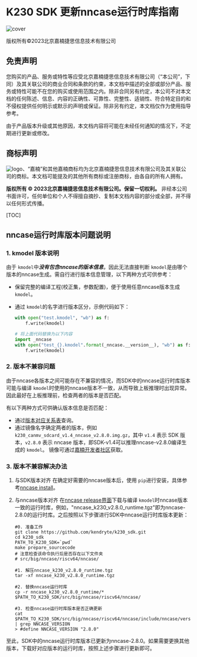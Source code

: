 # K230 SDK 更新nncase运行时库指南

![cover](images/canaan-cover.png)

版权所有©2023北京嘉楠捷思信息技术有限公司

<div style="page-break-after:always"></div>

## 免责声明

您购买的产品、服务或特性等应受北京嘉楠捷思信息技术有限公司（“本公司”，下同）及其关联公司的商业合同和条款的约束，本文档中描述的全部或部分产品、服务或特性可能不在您的购买或使用范围之内。除非合同另有约定，本公司不对本文档的任何陈述、信息、内容的正确性、可靠性、完整性、适销性、符合特定目的和不侵权提供任何明示或默示的声明或保证。除非另有约定，本文档仅作为使用指导参考。

由于产品版本升级或其他原因，本文档内容将可能在未经任何通知的情况下，不定期进行更新或修改。

## 商标声明

![logo](images/logo.png)、“嘉楠”和其他嘉楠商标均为北京嘉楠捷思信息技术有限公司及其关联公司的商标。本文档可能提及的其他所有商标或注册商标，由各自的所有人拥有。

**版权所有 © 2023北京嘉楠捷思信息技术有限公司。保留一切权利。**
非经本公司书面许可，任何单位和个人不得擅自摘抄、复制本文档内容的部分或全部，并不得以任何形式传播。

<div style="page-break-after:always"></div>

[TOC]

## nncase运行时库版本问题说明

### 1. kmodel 版本说明

由于 `kmodel`中***没有包含nncase的版本信息***，因此无法直接判断 `kmodel`是由哪个版本的nncase生成。需自行进行版本信息管理，以下两种方式可供参考：

- 保留完整的编译工程(校正集，参数配置)，便于使用任意nncase版本生成 `kmodel`。
- 通过 `kmodel`的名字进行版本区分，示例代码如下：

  ```python
  with open("test.kmodel", "wb") as f:
      f.write(kmodel)

  # 将上面代码替换为以下内容
  import _nncase
  with open("test_{}.kmodel".format(_nncase.__version__), "wb") as f:
      f.write(kmodel)
  ```

### 2. 版本不兼容问题

由于nncase各版本之间可能存在不兼容的情况，而SDK中的nncase运行时库版本可能与编译 `kmodel`时使用的nncase版本不一致，从而导致上板推理时出现异常。因此最好在上板推理前，检查两者的版本是否匹配。

有以下两种方式可供确认版本信息是否匹配：

- 通过[版本对应关系表](./K230_SDK_nncase版本对应关系.md#k230-sdk-nncase版本对应关系)查询。
- 通过镜像名字确定两者的版本，例如 `k230_canmv_sdcard_v1.4_nncase_v2.8.0.img.gz`，其中 `v1.4` 表示 SDK 版本，`v2.8.0` 表示 nncase 版本，即SDK-v1.4可以推理nncase-v2.8.0编译生成的 `kmodel`。
  镜像可通过[嘉楠开发者社区](https://developer.canaan-creative.com/resource)获取。

### 3. 版本不兼容解决办法

1. 与SDK版本对齐
   在确定好需要的nncase版本后，使用 `pip`进行安装，具体参考[nncase install](https://github.com/kendryte/nncase?tab=readme-ov-file#install)。
1. 与nncase版本对齐
   在[nncase release界面](https://github.com/kendryte/nncase/releases)下载与编译 `kmodel`时nncase版本一致的运行时库，例如，"nncase_k230_v2.8.0_runtime.tgz"即为nncase-2.8.0的运行时库。之后按照以下步骤进行SDK中nncase运行时库版本更新：

   ```shell
   #0. 准备工作
   git clone https://github.com/kendryte/k230_sdk.git
   cd k230_sdk
   PATH_TO_K230_SDK=`pwd`
   make prepare_sourcecode
   # 注意检查该命令执行后是否存在以下文件夹
   # src/big/nncase/riscv64/nncase/

   #1. 解压nncase_k230_v2.8.0_runtime.tgz
   tar -xf nncase_k230_v2.8.0_runtime.tgz

   #2. 替换nncase运行时库
   cp -r nncase_k230_v2.8.0_runtime/* $PATH_TO_K230_SDK/src/big/nncase/riscv64/nncase/

   #3. 检查nncase运行时库版本是否正确更新
   cat $PATH_TO_K230_SDK/src/big/nncase/riscv64/nncase/include/nncase/version.h | grep NNCASE_VERSION
   > #define NNCASE_VERSION "2.8.0"
   ```

至此，SDK中的nncase运行时库版本已更新为nncase-2.8.0。如果需要更换其他版本，下载好对应版本的运行时库，按照上述步骤进行更新即可。
